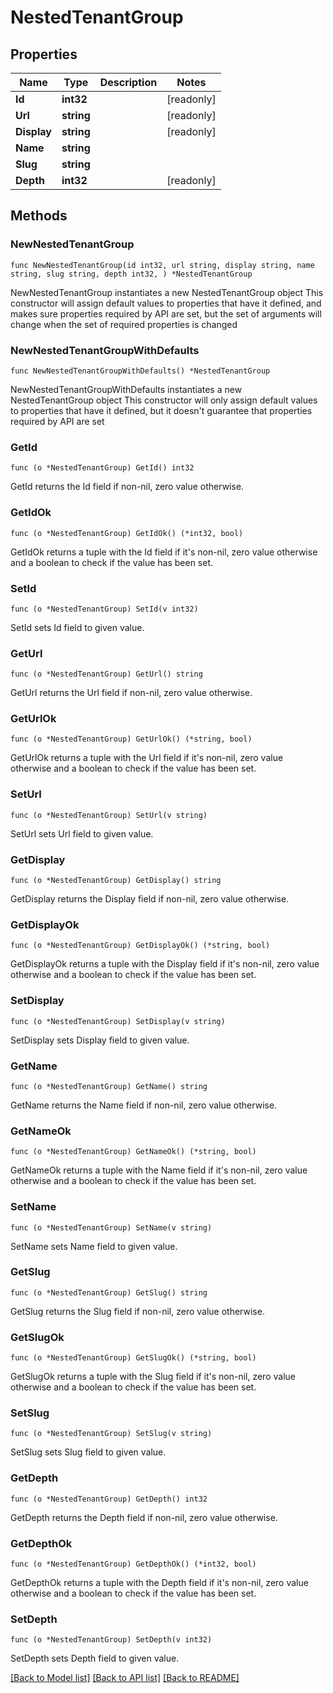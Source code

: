 # NestedTenantGroup

## Properties

Name | Type | Description | Notes
------------ | ------------- | ------------- | -------------
**Id** | **int32** |  | [readonly] 
**Url** | **string** |  | [readonly] 
**Display** | **string** |  | [readonly] 
**Name** | **string** |  | 
**Slug** | **string** |  | 
**Depth** | **int32** |  | [readonly] 

## Methods

### NewNestedTenantGroup

`func NewNestedTenantGroup(id int32, url string, display string, name string, slug string, depth int32, ) *NestedTenantGroup`

NewNestedTenantGroup instantiates a new NestedTenantGroup object
This constructor will assign default values to properties that have it defined,
and makes sure properties required by API are set, but the set of arguments
will change when the set of required properties is changed

### NewNestedTenantGroupWithDefaults

`func NewNestedTenantGroupWithDefaults() *NestedTenantGroup`

NewNestedTenantGroupWithDefaults instantiates a new NestedTenantGroup object
This constructor will only assign default values to properties that have it defined,
but it doesn't guarantee that properties required by API are set

### GetId

`func (o *NestedTenantGroup) GetId() int32`

GetId returns the Id field if non-nil, zero value otherwise.

### GetIdOk

`func (o *NestedTenantGroup) GetIdOk() (*int32, bool)`

GetIdOk returns a tuple with the Id field if it's non-nil, zero value otherwise
and a boolean to check if the value has been set.

### SetId

`func (o *NestedTenantGroup) SetId(v int32)`

SetId sets Id field to given value.


### GetUrl

`func (o *NestedTenantGroup) GetUrl() string`

GetUrl returns the Url field if non-nil, zero value otherwise.

### GetUrlOk

`func (o *NestedTenantGroup) GetUrlOk() (*string, bool)`

GetUrlOk returns a tuple with the Url field if it's non-nil, zero value otherwise
and a boolean to check if the value has been set.

### SetUrl

`func (o *NestedTenantGroup) SetUrl(v string)`

SetUrl sets Url field to given value.


### GetDisplay

`func (o *NestedTenantGroup) GetDisplay() string`

GetDisplay returns the Display field if non-nil, zero value otherwise.

### GetDisplayOk

`func (o *NestedTenantGroup) GetDisplayOk() (*string, bool)`

GetDisplayOk returns a tuple with the Display field if it's non-nil, zero value otherwise
and a boolean to check if the value has been set.

### SetDisplay

`func (o *NestedTenantGroup) SetDisplay(v string)`

SetDisplay sets Display field to given value.


### GetName

`func (o *NestedTenantGroup) GetName() string`

GetName returns the Name field if non-nil, zero value otherwise.

### GetNameOk

`func (o *NestedTenantGroup) GetNameOk() (*string, bool)`

GetNameOk returns a tuple with the Name field if it's non-nil, zero value otherwise
and a boolean to check if the value has been set.

### SetName

`func (o *NestedTenantGroup) SetName(v string)`

SetName sets Name field to given value.


### GetSlug

`func (o *NestedTenantGroup) GetSlug() string`

GetSlug returns the Slug field if non-nil, zero value otherwise.

### GetSlugOk

`func (o *NestedTenantGroup) GetSlugOk() (*string, bool)`

GetSlugOk returns a tuple with the Slug field if it's non-nil, zero value otherwise
and a boolean to check if the value has been set.

### SetSlug

`func (o *NestedTenantGroup) SetSlug(v string)`

SetSlug sets Slug field to given value.


### GetDepth

`func (o *NestedTenantGroup) GetDepth() int32`

GetDepth returns the Depth field if non-nil, zero value otherwise.

### GetDepthOk

`func (o *NestedTenantGroup) GetDepthOk() (*int32, bool)`

GetDepthOk returns a tuple with the Depth field if it's non-nil, zero value otherwise
and a boolean to check if the value has been set.

### SetDepth

`func (o *NestedTenantGroup) SetDepth(v int32)`

SetDepth sets Depth field to given value.



[[Back to Model list]](../README.md#documentation-for-models) [[Back to API list]](../README.md#documentation-for-api-endpoints) [[Back to README]](../README.md)


